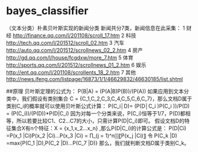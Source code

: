 # bayes_classifier
（文本分类）朴素贝叶斯实现的新闻分类
新闻共分7类，新闻信息在此采集：
1 财经
http://finance.qq.com/l/201108/scroll_17.htm
2 科技
http://tech.qq.com/l/201512/scroll_02.htm
3 汽车
http://auto.qq.com/l/201512/scrollnews_02_2.htm
4 房产
http://gd.qq.com/l/house/fcgdxw/more_7.htm
5 体育
http://sports.qq.com/l/201512/scrollnews_01_2.htm
6 娱乐
http://ent.qq.com/l/201108/scrollents_18_2.htm
7 其他
http://news.ifeng.com/listpage/16873/1/1/46629832/46630185/list.shtml

##原理
贝叶斯定理的公式为：
P(B|A) =  (P(A|B)P(B))/(P(A))
	如果应用到文本分类中，我们假设有类别集合 C = {C_1,C_2,C_3,C_4,C_5,C_6,C_7}，那么文档D属于类别C_i的概率就可以使用贝叶斯公式计算：
P(C_i│D)=  (P(D│C_i )P(C_i ))/P(D)   =  (P(C_i))/(P(D))*P(D|C_i)
因为对每一个分类来说，P(C_i)恒等于1/7，P(D)都相等，所以若要比较C1、C2…C7的大小，只需计算P(D|C_i)即可。
假设文档D的特征集合X有n个特征：X = {x_1,x_2…x_n} ,那么P(D|C_i)的计算公式是：
P(D|Ci) =P(x_1 |Ci)P(x_2 |Ci)…P(x_3 |Ci) = ∏_(j = 1)^n▒〖P(x_j |Ci)〗
	令
P(C_k |D) =max{P(C_1 |D),P(C_2 |D)…P(C_7 |D)}
	那么，我们就判断文档D属于类别C_k。

